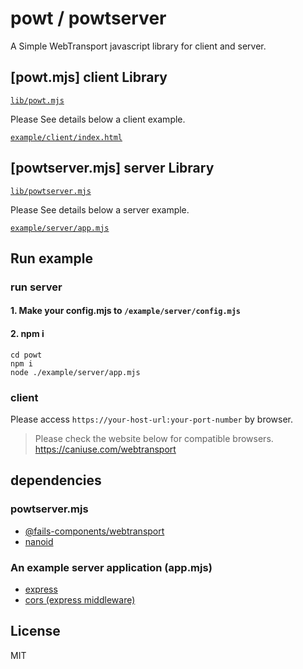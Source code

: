 # powt / powtserver 

A Simple WebTransport javascript library for client and server.

## [powt.mjs] client Library

[`lib/powt.mjs`](./lib/powt.mjs)

Please See details below a client example.

[`example/client/index.html`](./example/client/index.html)

## [powtserver.mjs] server Library

[`lib/powtserver.mjs`](./lib/powtserver.mjs)

Please See details below a server example.

[`example/server/app.mjs`](./example/server/app.mjs)

## Run example

### run server

#### 1. Make your config.mjs to `/example/server/config.mjs`

#### 2. npm i

```
cd powt
npm i
node ./example/server/app.mjs
```
### client

Please access `https://your-host-url:your-port-number` by browser.

> Please check the website below for compatible browsers.
> https://caniuse.com/webtransport

## dependencies

### powtserver.mjs

- [@fails-components/webtransport](https://github.com/fails-components/webtransport)
- [nanoid](https://github.com/ai/nanoid)

### An example server application (app.mjs)

- [express](https://github.com/expressjs/express)
- [cors (express middleware)](https://www.npmjs.com/package/cors)

## License

MIT


